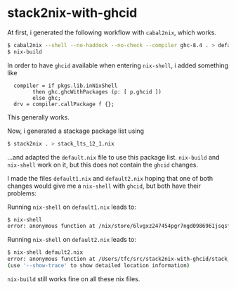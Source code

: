 # stack2nix-with-ghcid

At first, i generated the following workflow with `cabal2nix`, which works.

```bash
$ cabal2nix --shell --no-haddock --no-check --compiler ghc-8.4 . > default.nix
$ nix-build
```

In order to have `ghcid` available when entering `nix-shell`, i added something like

```
  compiler = if pkgs.lib.inNixShell
        then ghc.ghcWithPackages (p: [ p.ghcid ])
        else ghc;
  drv = compiler.callPackage f {};
```

This generally works.

Now, i generated a stackage package list using

```bash
$ stack2nix . > stack_lts_12_1.nix
```

...and adapted the `default.nix` file to use this package list.
`nix-build` and `nix-shell` work on it, but this does not contain the `ghcid` changes.

I made the files `default1.nix` and `default2.nix` hoping that one of both changes would give me a `nix-shell` with `ghcid`, but both have their problems:

Running `nix-shell` on `default1.nix` leads to:

```bash
$ nix-shell
error: anonymous function at /nix/store/6lvgxz247454pgr7ngd0986961jsqsfj-nixpkgs/nixpkgs/pkgs/development/haskell-modules/with-packages-wrapper.nix:1:1 called with unexpected argument 'initialPackages', at /nix/store/6lvgxz247454pgr7ngd0986961jsqsfj-nixpkgs/nixpkgs/lib/customisation.nix:74:12
```

Running `nix-shell` on `default2.nix` leads to:

```bash
$ nix-shell default2.nix
error: anonymous function at /Users/tfc/src/stack2nix-with-ghcid/stack_lts_12_1.nix:16360:10 called without required argument 'CoreServices', at /nix/store/6lvgxz247454pgr7ngd0986961jsqsfj-nixpkgs/nixpkgs/pkgs/development/haskell-modules/make-package-set.nix:88:27
(use '--show-trace' to show detailed location information)
```

`nix-build` still works fine on all these nix files.
